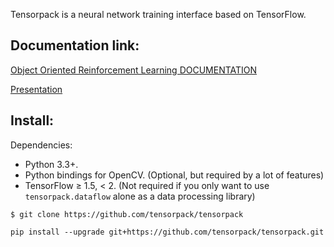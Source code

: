 Tensorpack is a neural network training interface based on TensorFlow.

## Documentation link:
[Object Oriented Reinforcement Learning DOCUMENTATION](https://github.com/sajalgoyal113/tensorpack/blob/master/Documentation.pdf)

[Presentation](https://drive.google.com/open?id=11Bfo5fHkLcv6_BwWmd1Qr9Oz8u6O0ItCpde-2YCHqkk)

## Install:

Dependencies:

+ Python 3.3+.
+ Python bindings for OpenCV. (Optional, but required by a lot of features)
+ TensorFlow ≥ 1.5, < 2. (Not required if you only want to use `tensorpack.dataflow` alone as a data processing library)

```
$ git clone https://github.com/tensorpack/tensorpack
```

```
pip install --upgrade git+https://github.com/tensorpack/tensorpack.git
```


